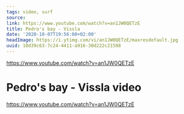 ```yaml
---
tags: video, surf
source:
link: https://www.youtube.com/watch?v=an1JW0QETzE
title: Pedro's bay - Vissla
date: '2020-10-07T19:56:00+02:00'
headImage: https://i.ytimg.com/vi/an1JW0QETzE/maxresdefault.jpg
uuid: 10d39c63-7c24-4411-a916-30d222c21598
---
```


https://www.youtube.com/watch?v=an1JW0QETzE

# Pedro's bay - Vissla video
https://www.youtube.com/watch?v=an1JW0QETzE
